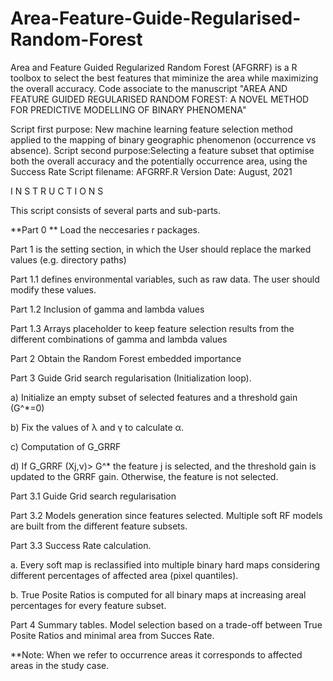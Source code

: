 # Area-Feature-Guide-Regularised-Random-Forest
Area and Feature Guided Regularized Random Forest (AFGRRF) is a R toolbox to select the best features that miminize the area while maximizing the overall accuracy.
Code associate to the manuscript "AREA AND FEATURE GUIDED REGULARISED RANDOM FOREST: A NOVEL METHOD FOR PREDICTIVE MODELLING OF BINARY PHENOMENA"

Script first purpose: New machine learning feature selection method applied to the mapping of binary geographic phenomenon (occurrence vs absence).
Script second purpose:Selecting a feature subset that optimise both the overall accuracy and the potentially occurrence area, using the Success Rate
Script filename: AFGRRF.R Version Date: August, 2021

I N S T R U C T I O N S

This script consists of several parts and sub-parts.

**Part 0 ** Load the neccesaries r packages.

Part 1 is the setting section, in which the User should replace the marked values (e.g. directory paths)

Part 1.1 defines environmental variables, such as raw data. The user should modify these values.

Part 1.2 Inclusion of gamma and lambda values

Part 1.3 Arrays placeholder to keep feature selection results from the different combinations of gamma and lambda values

Part 2 Obtain the Random Forest embedded importance

Part 3 Guide Grid search regularisation (Initialization loop).

a) Initialize an empty subset of selected features and a threshold gain (G^*=0)

b) Fix the values of λ and γ to calculate α.

c) Computation of G_GRRF

d) If G_GRRF (Xj,ν)> G^* the feature j is selected, and the threshold gain is updated to the GRRF gain. Otherwise, the feature is not selected.

Part 3.1 Guide Grid search regularisation

Part 3.2 Models generation since features selected. Multiple soft RF models are built from the different feature subsets.

Part 3.3 Success Rate calculation.

a. Every soft map is reclassified into multiple binary hard maps considering different percentages of affected area (pixel quantiles).

b. True Posite Ratios is computed for all binary maps at increasing areal percentages for every feature subset.

Part 4 Summary tables. Model selection based on a trade-off between True Posite Ratios and minimal area from Succes Rate.

**Note: When we refer to occurrence areas it corresponds to affected areas in the study case.
